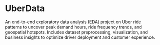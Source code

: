 # UberData
An end-to-end exploratory data analysis (EDA) project on Uber ride patterns to uncover peak demand hours, ride frequency trends, and geospatial hotspots. Includes dataset preprocessing, visualization, and business insights to optimize driver deployment and customer experience.
